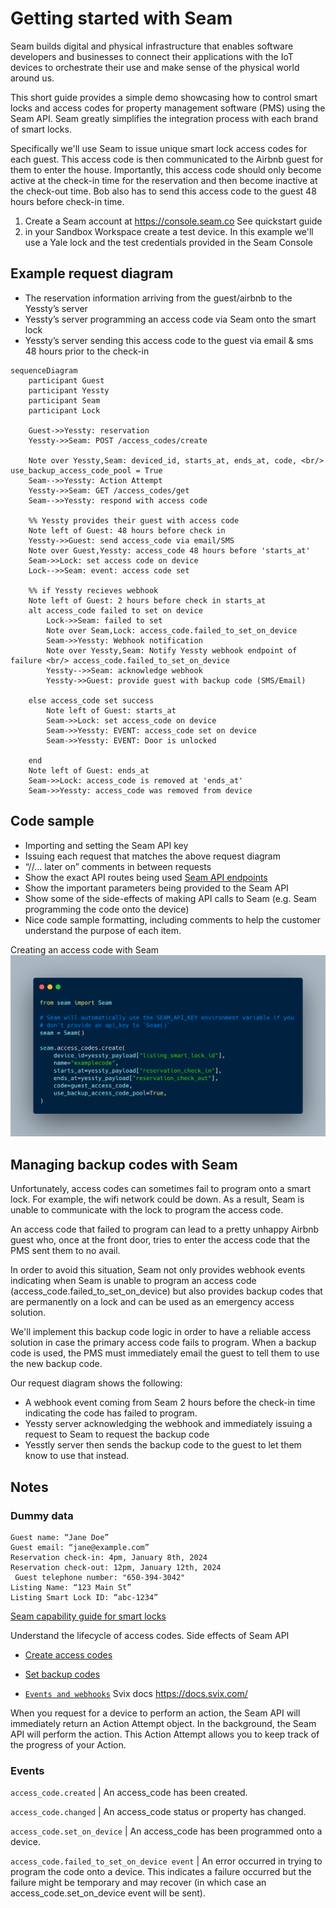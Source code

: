 # Getting started with Seam

Seam builds digital and physical infrastructure that enables software developers and businesses to connect their applications with the IoT devices to orchestrate their use and make sense of the physical world around us.

This short guide provides a simple demo showcasing how to control smart locks and access codes for property management software (PMS) using the Seam API. Seam greatly simplifies the integration process with each brand of smart locks. 

Specifically we'll use Seam to issue unique smart lock access codes for each guest. This access code is then communicated to the Airbnb guest for them to enter the house. Importantly, this access code should only become active at the check-in time for the reservation and then become inactive at the check-out time. Bob also has to send this access code to the guest 48 hours before check-in time.


1. Create a Seam account at https://console.seam.co See quickstart guide
3. in your Sandbox Workspace create a test device. In this example we'll use a Yale lock and the test credentials provided in the Seam Console

## Example request diagram

* The reservation information arriving from the guest/airbnb to the Yessty’s server
* Yessty’s server programming an access code via Seam onto the smart lock
* Yessty’s server sending this access code to the guest via email & sms 48 hours prior to the check-in


```mermaid
sequenceDiagram
    participant Guest
    participant Yessty
    participant Seam 
    participant Lock

    Guest->>Yessty: reservation
    Yessty->>Seam: POST /access_codes/create

    Note over Yessty,Seam: deviced_id, starts_at, ends_at, code, <br/> use_backup_access_code_pool = True
    Seam-->>Yessty: Action Attempt
    Yessty->>Seam: GET /access_codes/get
    Seam-->>Yessty: respond with access code

    %% Yessty provides their guest with access code
    Note left of Guest: 48 hours before check in
    Yessty->>Guest: send access_code via email/SMS
    Note over Guest,Yessty: access_code 48 hours before 'starts_at'
    Seam->>Lock: set access code on device
    Lock-->>Seam: event: access code set

    %% if Yessty recieves webhook
    Note left of Guest: 2 hours before check in starts_at
    alt access_code failed to set on device
        Lock->>Seam: failed to set
        Note over Seam,Lock: access_code.failed_to_set_on_device
        Seam->>Yessty: Webhook notification
        Note over Yessty,Seam: Notify Yessty webhook endpoint of failure <br/> access_code.failed_to_set_on_device
        Yessty-->>Seam: acknowledge webhook 
        Yessty->>Guest: provide guest with backup code (SMS/Email)

    else access_code set success
        Note left of Guest: starts_at
        Seam->>Lock: set access_code on device
        Seam->>Yessty: EVENT: access_code set on device
        Seam->>Yessty: EVENT: Door is unlocked

    end
    Note left of Guest: ends_at
    Seam->>Lock: access_code is removed at 'ends_at'
    Seam->>Yessty: access_code was removed from device
```

## Code sample


* Importing and setting the Seam API key
* Issuing each request that matches the above request diagram
* “//... later on” comments in between requests
* Show the exact API routes being used [Seam API endpoints](https://docs.seam.co/latest/api-clients/overview)
* Show the important parameters being provided to the Seam API
* Show some of the side-effects of making API calls to Seam (e.g. Seam programming the code onto the device)
* Nice code sample formatting, including comments to help the customer understand the purpose of each item.


Creating an access code with Seam
![seam.access_codes.create](https://github.com/alexrigler/seam-demo/blob/main/carbon.png?raw=true)

## Managing backup codes with Seam

Unfortunately, access codes can sometimes fail to program onto a smart lock. For example, the wifi network could be down. As a result, Seam is unable to communicate with the lock to program the access code.

An access code that failed to program can lead to a pretty unhappy Airbnb guest who, once at the front door, tries to enter the access code that the PMS sent them to no avail.

In order to avoid this situation, Seam not only provides webhook events indicating when Seam is unable to program an access code (access_code.failed_to_set_on_device) but also provides backup codes that are permanently on a lock and can be used as an emergency access solution.

We'll implement this backup code logic in order to have a reliable access solution in case the primary access code fails to program. When a backup code is used, the PMS must immediately email the guest to tell them to use the new backup code.

Our request diagram shows the following:
* A webhook event coming from Seam 2 hours before the check-in time indicating the code has failed to program.
* Yessty server acknowledging the webhook and immediately issuing a request to Seam to request the backup code
* Yesstly server then sends the backup code to the guest to let them know to use that instead.


## Notes

### Dummy data 
```
Guest name: “Jane Doe”
Guest email: “jane@example.com”
Reservation check-in: 4pm, January 8th, 2024
Reservation check-out: 12pm, January 12th, 2024
 Guest telephone number: "650-394-3042" 
Listing Name: “123 Main St”
Listing Smart Lock ID: “abc-1234”
```

[Seam capability guide for smart locks](https://docs.seam.co/latest/capability-guides/smart-locks)

Understand the lifecycle of access codes. Side effects of Seam API
* [Create access codes](https://docs.seam.co/latest/capability-guides/smart-locks/access-codes/creating-access-codes)

* [Set backup codes](https://docs.seam.co/latest/capability-guides/smart-locks/access-codes/backup-access-codes)

* [`Events and webhooks`](https://docs.seam.co/latest/api-clients/events)
Svix docs https://docs.svix.com/

When you request for a device to perform an action, the Seam API will immediately return an Action Attempt object. In the background, the Seam API will perform the action. This Action Attempt allows you to keep track of the progress of your Action.

### Events


`access_code.created` | An access_code has been created.

`access_code.changed` | An access_code status or property has changed.

`access_code.set_on_device` | 	An access_code has been programmed onto a device.

`access_code.failed_to_set_on_device event` | An error occurred in trying to program the code onto a device. This indicates a failure occurred but the failure might be temporary and may recover (in which case an access_code.set_on_device event will be sent).